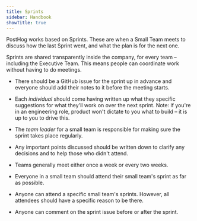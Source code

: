 ```yaml
---
title: Sprints
sidebar: Handbook
showTitle: true
---
```


PostHog works based on Sprints. These are when a Small Team meets to discuss how the last Sprint went, and what the plan is for the next one.

Sprints are shared transparently inside the company, for every team – including the Executive Team. This means people can coordinate work without having to do meetings.

* There should be a GitHub issue for the sprint up in advance and everyone should add their notes to it before the meeting starts.

* Each _individual_ should come having written up what they specific suggestions for what they'll work on over the next sprint. Note: if you're in an engineering role, product won't dictate to you what to build – it is up to you to drive this.

* The _team leader_ for a small team is responsible for making sure the sprint takes place regularly.

* Any important points discussed should be written down to clarify any decisions and to help those who didn't attend.

* Teams generally meet either once a week or every two weeks.

* Everyone in a small team should attend their small team's sprint as far as possible.

* Anyone can attend a specific small team's sprints. However, all attendees should have a specific reason to be there.

* Anyone can comment on the sprint issue before or after the sprint.
